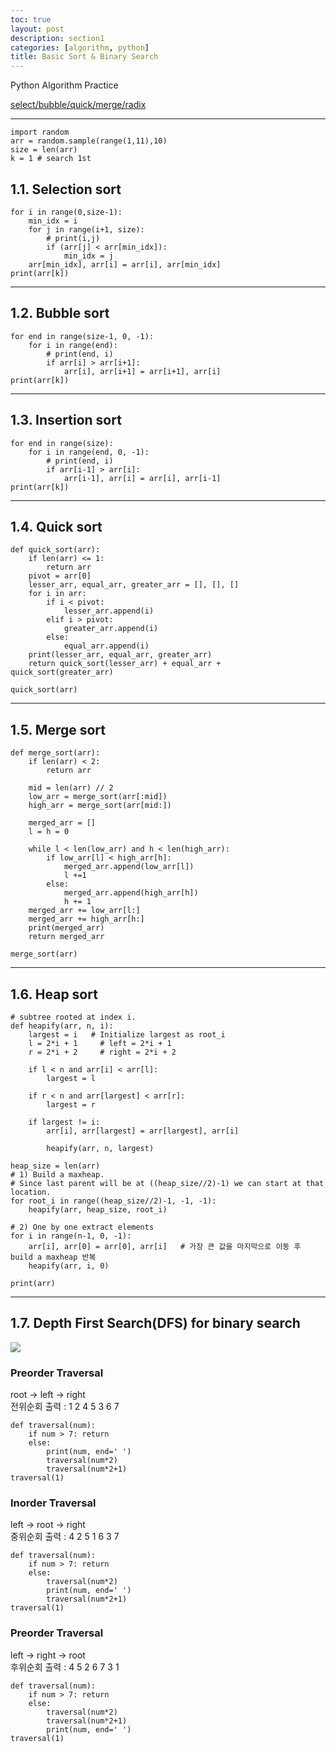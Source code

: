 ```yaml
---
toc: true
layout: post
description: section1
categories: [algorithm, python]
title: Basic Sort & Binary Search
---
```


Python Algorithm Practice

[select/bubble/quick/merge/radix](https://youtu.be/WSz7Ilr4xIk)

---

```
import random
arr = random.sample(range(1,11),10)
size = len(arr)
k = 1 # search 1st
```


## 1.1. Selection sort
```
for i in range(0,size-1):
    min_idx = i
    for j in range(i+1, size):
        # print(i,j)
        if (arr[j] < arr[min_idx]):
            min_idx = j
    arr[min_idx], arr[i] = arr[i], arr[min_idx]
print(arr[k])
```


---
## 1.2. Bubble sort
```
for end in range(size-1, 0, -1):
    for i in range(end):
        # print(end, i)
        if arr[i] > arr[i+1]:
            arr[i], arr[i+1] = arr[i+1], arr[i]
print(arr[k])
```



---
## 1.3. Insertion sort
```
for end in range(size):
    for i in range(end, 0, -1):
        # print(end, i)
        if arr[i-1] > arr[i]:
            arr[i-1], arr[i] = arr[i], arr[i-1]
print(arr[k])
```


---
## 1.4. Quick sort
```
def quick_sort(arr):
    if len(arr) <= 1:
        return arr
    pivot = arr[0]
    lesser_arr, equal_arr, greater_arr = [], [], []
    for i in arr:
        if i < pivot:
            lesser_arr.append(i)
        elif i > pivot:
            greater_arr.append(i)
        else:
            equal_arr.append(i)
    print(lesser_arr, equal_arr, greater_arr)
    return quick_sort(lesser_arr) + equal_arr + quick_sort(greater_arr)

quick_sort(arr)
```


---
## 1.5. Merge sort
```
def merge_sort(arr):
    if len(arr) < 2:
        return arr
    
    mid = len(arr) // 2
    low_arr = merge_sort(arr[:mid])
    high_arr = merge_sort(arr[mid:])

    merged_arr = []
    l = h = 0

    while l < len(low_arr) and h < len(high_arr):
        if low_arr[l] < high_arr[h]:
            merged_arr.append(low_arr[l])
            l +=1
        else:
            merged_arr.append(high_arr[h])
            h += 1
    merged_arr += low_arr[l:]
    merged_arr += high_arr[h:]
    print(merged_arr)
    return merged_arr

merge_sort(arr)
```




---
## 1.6. Heap sort
```
# subtree rooted at index i.
def heapify(arr, n, i):
    largest = i   # Initialize largest as root_i
    l = 2*i + 1     # left = 2*i + 1
    r = 2*i + 2     # right = 2*i + 2
  
    if l < n and arr[i] < arr[l]:
        largest = l
    
    if r < n and arr[largest] < arr[r]:
        largest = r
  
    if largest != i:
        arr[i], arr[largest] = arr[largest], arr[i]
  
        heapify(arr, n, largest)

heap_size = len(arr)
# 1) Build a maxheap.
# Since last parent will be at ((heap_size//2)-1) we can start at that location.
for root_i in range((heap_size//2)-1, -1, -1):
    heapify(arr, heap_size, root_i) 

# 2) One by one extract elements
for i in range(n-1, 0, -1):
    arr[i], arr[0] = arr[0], arr[i]   # 가장 큰 값을 마지막으로 이동 후 build a maxheap 반복
    heapify(arr, i, 0)

print(arr)
```



---

## 1.7. Depth First Search(DFS) for binary search 

![]({{site.baseurl}}/images/post/binarytree.JPG)  

### Preorder Traversal
root -> left -> right  
전위순회 출력 : 1 2 4 5 3 6 7   
```
def traversal(num):
    if num > 7: return
    else:
        print(num, end=' ')
        traversal(num*2)
        traversal(num*2+1)
traversal(1)
```
### Inorder Traversal
left -> root -> right   
중위순회 출력 : 4 2 5 1 6 3 7  
```
def traversal(num):
    if num > 7: return
    else:
        traversal(num*2)
        print(num, end=' ')
        traversal(num*2+1)
traversal(1)
```

### Preorder Traversal
left -> right -> root  
후위순회 출력 : 4 5 2 6 7 3 1   
```
def traversal(num):
    if num > 7: return
    else:
        traversal(num*2)
        traversal(num*2+1)
        print(num, end=' ')
traversal(1)
```


```

